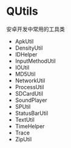 # QUtils
安卓开发中常用的工具类

* ApkUtil
* DensityUtil
* IDHelper
* InputMethodUtil
* IOUtil
* MD5Util
* NetworkUtil
* ProcessUtil
* SDCardUtil
* SoundPlayer
* SPUtil
* StatusBarUtil
* TextUtil
* TimeHelper
* Trace
* ZipUtil